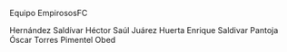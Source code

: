 Equipo EmpirososFC

Hernández Saldívar Héctor Saúl
Juárez Huerta Enrique
Saldivar Pantoja Óscar
Torres Pimentel Obed

